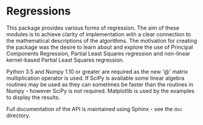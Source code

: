 # Regressions

This package provides various forms of regression. The aim of these modules is
to achieve clarity of implementation with a clear connection to the
mathematical descriptions of the algorithms. The motivation for creating the
package was the desire to learn about and explore the use of Principal
Components Regression, Partial Least Squares regression and non-linear
kernel-based Partial Least Squares regression.

Python 3.5 and Numpy 1.10 or greater are required as the new '@' matrix
multiplication operator is used. If SciPy is available some linear algebra
routines may be used as they can sometimes be faster than the routines in
Numpy - however SciPy is not required. Matplotlib is used by the examples to
display the results.

Full documentation of the API is maintained using Sphinx - see the `doc`
directory.

